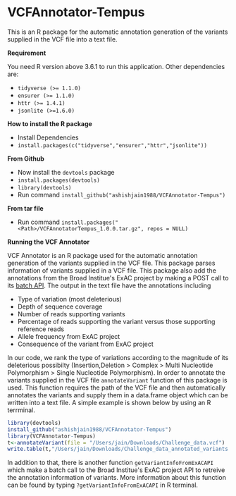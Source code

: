 # VCFAnnotator-Tempus
This is an R package for the automatic annotation generation of the variants supplied in the VCF file into a text file.

**Requirement**

You need R version above 3.6.1 to run this application. Other dependencies are:

* `tidyverse (>= 1.1.0)`
* `ensurer (>= 1.1.0)`
* `httr (>= 1.4.1)`
* `jsonlite (>=1.6.0)`

**How to install the R package**

* Install Dependencies
* `install.packages(c("tidyverse","ensurer","httr","jsonlite"))`

**From Github**

* Now install the `devtools` package
* `install.packages(devtools)`
* `library(devtools)`
* Run command `install_github("ashishjain1988/VCFAnnotator-Tempus")`

**From tar file**

* Run command `install.packages("<Path>/VCFAnnotatorTempus_1.0.0.tar.gz", repos = NULL)`

**Running the VCF Annotator**

VCF Annotator is an R package used for the automatic annotation generation of the variants supplied in the VCF file. This package parses information of variants supplied in a VCF file. This package also add the annotations from the Broad Institue's ExAC project by making a POST call to its [batch API](http://exac.hms.harvard.edu/rest/bulk/variant). The output in the text file have the annotations including 

* Type of variation (most deleterious)
* Depth of sequence coverage
* Number of reads supporting variants
* Percentage of reads supporting the variant versus those supporting reference reads
* Allele frequency from ExAC project
* Consequence of the variant from ExAC project

In our code, we rank the type of variations according to the magnitude of its deleterious possibilty (Insertion,Deletion > Complex > Multi Nucleotide Polymorphism > Single Nucleotide Polymorphism). In order to annotate the variants supplied in the VCF file `annotateVariant` function of this package is used. This function requires the path of the VCF file and then automatically annotates the variants and supply them in a data.frame object which can be written into a text file. A simple example is shown below by using an R terrminal.

```R
library(devtools)
install_github("ashishjain1988/VCFAnnotator-Tempus")
library(VCFAnnotator-Tempus)
t<-annotateVariant(file = "/Users/jain/Downloads/Challenge_data.vcf")
write.table(t,"/Users/jain/Downloads/Challenge_data_annotated_variants.txt",sep="\t",quotes=F,row.names=F)
```
In addition to that, there is another function `getVariantInfoFromExACAPI` which make a batch call to the Broad Institue's ExAC project API to retreive the annotation information of variants. More information about this function can be found by typing `?getVariantInfoFromExACAPI` in R terminal.
